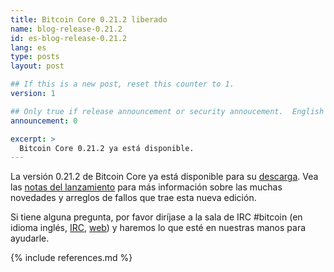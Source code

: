 ```yaml
---
title: Bitcoin Core 0.21.2 liberado
name: blog-release-0.21.2
id: es-blog-release-0.21.2
lang: es
type: posts
layout: post

## If this is a new post, reset this counter to 1.
version: 1

## Only true if release announcement or security annoucement.  English posts only
announcement: 0

excerpt: >
  Bitcoin Core 0.21.2 ya está disponible.
---
```

La versión 0.21.2 de Bitcoin Core ya está disponible para su
[descarga][download page].  Vea las [notas del lanzamiento][release
notes] para más información sobre las muchas novedades y arreglos de
fallos que trae esta nueva edición.

Si tiene alguna pregunta, por favor diríjase a la sala de IRC #bitcoin
(en idioma inglés, [IRC][irc], [web][web irc]) y haremos lo que esté
en nuestras manos para ayudarle.

[release notes]: /es/releases/0.21.2/
[IRC]: irc://irc.libera.chat/bitcoin
[web irc]: https://web.libera.chat/#bitcoin
[download page]: /es/download

{% include references.md %}
